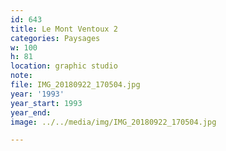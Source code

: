 ```yaml
---
id: 643
title: Le Mont Ventoux 2
categories: Paysages
w: 100
h: 81
location: graphic studio
note:
file: IMG_20180922_170504.jpg
year: '1993'
year_start: 1993
year_end:
image: ../../media/img/IMG_20180922_170504.jpg

---
```

